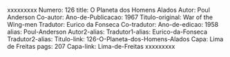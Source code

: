 xxxxxxxxx
Numero: 126
title: O Planeta dos Homens Alados
Autor: Poul Anderson
Co-autor: 
Ano-de-Publicacao: 1967
Titulo-original: War of the Wing-men
Tradutor: Eurico da Fonseca
Co-tradutor: 
Ano-de-edicao: 1958
alias: Poul-Anderson
Autor2-alias: 
Tradutor1-alias: Eurico-da-Fonseca
Tradutor2-alias: 
Titulo-link: 126-O-Planeta-dos-Homens-Alados
Capa: Lima de Freitas
pags: 207
Capa-link: Lima-de-Freitas
xxxxxxxxx